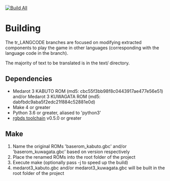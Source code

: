 [![Build All](https://github.com/Medabots/medarot3/actions/workflows/build.yml/badge.svg?branch=tr_EN)](https://github.com/Medabots/medarot3/actions/workflows/build.yml?query=branch%3Atr_EN)

# Building

The tr_LANGCODE branches are focused on modifying extracted components to play the game in other languages (corresponding with the language code in the branch).

The majority of text to be translated is in the text/ directory. 

## Dependencies

* Medarot 3 KABUTO ROM (md5: cbc55f3bb98f8c0443917ae477e56e51) and/or Medarot 3 KUWAGATA ROM (md5: dabfbdc9aba5f2edc21f884c52881e0d)
* Make 4 or greater
* Python 3.6 or greater, aliased to 'python3'
* [rgbds toolchain](https://github.com/rednex/rgbds) v0.5.0 or greater

## Make

1. Name the original ROMs 'baserom_kabuto.gbc' and/or 'baserom_kuwagata.gbc' based on version respectively
1. Place the renamed ROMs into the root folder of the project
1. Execute make (optionally pass -j to speed up the build)
1. medarot3_kabuto.gbc and/or medarot3_kuwagata.gbc will be built in the root folder of the project